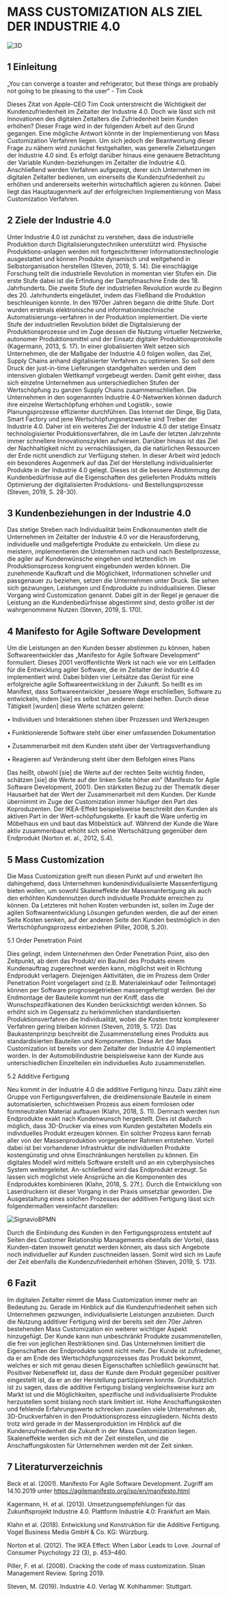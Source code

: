 # MASS CUSTOMIZATION ALS ZIEL DER INDUSTRIE 4.0

![3D](Bild02)

## 1 Einleitung

„You can converge a toaster and refrigerator, but these things are probably not going to be pleasing to the user“ - Tim Cook

Dieses Zitat von Apple-CEO Tim Cook unterstreicht die Wichtigkeit der Kundenzufriedenheit im Zeitalter der Industrie 4.0. Doch wie lässt sich mit Innovationen des digitalen Zeitalters die Zufriedenheit beim Kunden erhöhen? Dieser Frage wird in der folgenden Arbeit auf den Grund gegangen. Eine mögliche Antwort könnte in der Implementierung von Mass Customization Verfahren liegen. Um sich jedoch der Beantwortung dieser Frage zu nähern wird zunächst festgehalten, was generelle Zielsetzungen der Industrie 4.0 sind. Es erfolgt darüber hinaus eine genauere Betrachtung der Variable Kunden-beziehungen im Zeitalter die Industrie 4.0. Anschließend werden Verfahren aufgezeigt, derer sich Unternehmen im digitalen Zeitalter bedienen, um einerseits die Kundenzufriedenheit zu erhöhen und andererseits weiterhin wirtschaftlich agieren zu können. Dabei liegt das Hauptaugenmerk auf der erfolgreichen Implementierung von Mass Customization Verfahren.

## 2 Ziele der Industrie 4.0

Unter Industrie 4.0 ist zunächst zu verstehen, dass die industrielle Produktion durch Digitalisierungstechniken unterstützt wird. Physische Produktions-anlagen werden mit fortgeschrittener Informationstechnologie ausgestattet und können Produkte dynamisch und weitgehend in Selbstorganisation herstellen (Steven, 2019, S. 14).
Die einschlägige Forschung teilt die industrielle Revolution in momentan vier Stufen ein. Die erste Stufe dabei ist die Erfindung der Dampfmaschine Ende des 18. Jahrhunderts. Die zweite Stufe der industriellen Revolution wurde zu Beginn des 20. Jahrhunderts eingeläutet, indem das Fließband die Produktion beschleunigen konnte. In den 1970er Jahren begann die dritte Stufe. Dort wurden erstmals elektronische und informationstechnische Automatisierungs-verfahren in der Produktion implementiert. Die vierte Stufe der industriellen Revolution bildet die Digitalisierung der Produktionsprozesse und im Zuge dessen die Nutzung virtueller Netzwerke, autonomer Produktionsmittel und der Einsatz digitaler Produktionsprotokolle (Kagermann, 2013, S. 17).
In einer globalisierten Welt setzen sich Unternehmen, die der Maßgabe der Industrie 4.0 folgen wollen, das Ziel, Supply Chains anhand digitalisierter Verfahren zu optimieren. So soll dem Druck der just-in-time Lieferungen standgehalten werden und dem intensiven globalen Wettkampf vorgebeugt werden. Damit geht einher, dass sich einzelne Unternehmen aus unterschiedlichen Stufen der Wertschöpfung zu ganzen Supply Chains zusammenschließen. Die Unternehmen in den sogenannten Industrie 4.0-Netwerken können dadurch ihre einzelne Wertschöpfung erhöhen und Logistik-, sowie Planungsprozesse effizienter durchführen. Das Internet der Dinge, Big Data, Smart Factory und jene Wertschöpfungsnetzwerke sind Treiber der Industrie 4.0. Daher ist ein weiteres Ziel der Industrie 4.0 der stetige Einsatz technologisierter Produktionsverfahren, die im Laufe der letzten Jahrzehnte immer schnellere Innovationszyklen aufwiesen. Darüber hinaus ist das Ziel der Nachhaltigkeit nicht zu vernachlässigen, da die natürlichen Ressourcen der Erde nicht unendlich zur Verfügung stehen.
In dieser Arbeit wird jedoch ein besonderes Augenmerk auf das Ziel der Herstellung individualisierter Produkte in der Industrie 4.0 gelegt. Dieses ist die bessere Abstimmung der Kundenbedürfnisse auf die Eigenschaften des gelieferten Produkts mittels Optimierung der digitalisierten Produktions- und Bestellungsprozesse (Steven, 2019, S. 28-30).

## 3 Kundenbeziehungen in der Industrie 4.0

Das stetige Streben nach Individualität beim Endkonsumenten stellt die Unternehmen im Zeitalter der Industrie 4.0 vor die Herausforderung, individuelle und maßgefertigte Produkte zu entwickeln. Um diese zu meistern, implementieren die Unternehmen nach und nach Bestellprozesse, die agiler auf Kundenwünsche eingehen und letztendlich im Produktionsprozess kongruent eingebunden werden können. Die zunehmende Kaufkraft und die Möglichkeit, Informationen schneller und passgenauer zu beziehen, setzen die Unternehmen unter Druck. Sie sehen sich gezwungen, Leistungen und Endprodukte zu individualisieren. Dieser Vorgang wird Customization genannt. Dabei gilt in der Regel je genauer die Leistung an die Kundenbedürfnisse abgestimmt sind, desto größer ist der wahrgenommene Nutzen (Steven, 2019, S. 170).

## 4 Manifesto for Agile Software Development

Um die Leistungen an den Kunden besser abstimmen zu können, haben Softwareentwickler das „Manifesto for Agile Software Development“ formuliert. Dieses 2001 veröffentlichte Werk ist nach wie vor ein Leitfaden für die Entwicklung agiler Software, die im Zeitalter der Industrie 4.0 implementiert wird. Dabei bilden vier Leitsätze das Gerüst für eine erfolgreiche agile Softwareentwicklung in der Zukunft. So heißt es im Manifest, dass Softwareentwickler „bessere Wege erschließen, Software zu entwickeln, indem [sie] es selbst tun anderen dabei helfen. Durch diese Tätigkeit [wurden] diese Werte schätzen gelernt:

• Individuen und Interaktionen stehen über Prozessen und Werkzeugen

• Funktionierende Software steht über einer umfassenden Dokumentation

• Zusammenarbeit mit dem Kunden steht über der Vertragsverhandlung

• Reagieren auf Veränderung steht über dem Befolgen eines Plans

Das heißt, obwohl [sie] die Werte auf der rechten Seite wichtig finden, schätzen [sie] die Werte auf der linken Seite höher ein“ (Manifesto for Agile Software Development, 2001). Den stärksten Bezug zu der Thematik dieser Hausarbeit hat der Wert der Zusammenarbeit mit dem Kunden. Der Kunde übernimmt im Zuge der Customization immer häufiger den Part des Koproduzenten. Der IKEA-Effekt beispielsweise beschreibt den Kunden als aktiven Part in der Wert-schöpfungskette. Er kauft die Ware unfertig im Möbelhaus ein und baut das Möbelstück auf. Während der Kunde die Ware aktiv zusammenbaut erhöht sich seine Wertschätzung gegenüber dem Endprodukt (Norton et. al., 2012, S.4).

## 5 Mass Customization

Die Mass Customization greift nun diesen Punkt auf und erweitert ihn dahingehend, dass Unternehmen kundenindividualisierte Massenfertigung bieten wollen, um sowohl Skaleneffekte der Massenanfertigung als auch den erhöhten Kundennutzen durch individuelle Produkte erreichen zu können. Da Letzteres mit hohen Kosten verbunden ist, sollen im Zuge der agilen Softwareentwicklung Lösungen gefunden werden, die auf der einen Seite Kosten senken, auf der anderen Seite den Kunden bestmöglich in den Wertschöpfungsprozess einbeziehen (Piller, 2008, S.20).

5.1 Order Penetration Point

Dies gelingt, indem Unternehmen den Order Penetration Point, also den Zeitpunkt, ab dem das Produkt/ ein Bauteil des Produkts einem Kundenauftrag zugerechnet werden kann, möglichst weit in Richtung Endprodukt verlagern. Diejenigen Aktivitäten, die im Prozess dem Order Penetration Point vorgelagert sind (z.B. Materialeinkauf oder Teilmontage) können per Software prognosegetrieben massengefertigt werden. Bei der Endmontage der Bauteile kommt nun der Kniff, dass die Wunschspezifikationen des Kunden berücksichtigt werden können. So erhöht sich im Gegensatz zu herkömmlichen standardisierten Produktionsverfahren die Individualität, wobei die Kosten trotz komplexerer Verfahren gering bleiben können (Steven, 2019, S. 172).
Das Baukastenprinzip beschreibt die Zusammenstellung eines Produkts aus standardisierten Bauteilen und Komponenten. Diese Art der Mass Customization ist bereits vor dem Zeitalter der Industrie 4.0 implementiert worden. In der Automobilindustrie beispielsweise kann der Kunde aus unterschiedlichen Einzelteilen ein individuelles Auto zusammenstellen.

5.2 Additive Fertigung

Neu kommt in der Industrie 4.0 die additive Fertigung hinzu. Dazu zählt eine Gruppe von Fertigungsverfahren, die dreidimensionale Bauteile in einem automatisierten, schichtweisen Prozess aus einem formlosen oder formneutralen Material aufbauen (Klahn, 2018, S. 11). Demnach werden nun Endprodukte exakt nach Kundenwunsch hergestellt. Dies ist dadurch möglich, dass 3D-Drucker via eines vom Kunden gestalteten Modells ein individuelles Produkt erzeugen können. Ein solcher Prozess kann fernab aller von der Massenproduktion vorgegebener Rahmen entstehen. Vorteil dabei ist bei vorhandener Infrastruktur die individuellen Produkte kostengünstig und ohne Einschränkungen herstellen zu können. Ein digitales Modell wird mittels Software erstellt und an ein cyberphysisches System weitergeleitet. An-schließend wird das Endprodukt erzeugt. So lassen sich möglichst viele Ansprüche an die Komponenten des Endproduktes kombinieren (Klahn, 2018, S. 27f.). Durch die Entwicklung von Laserdruckern ist dieser Vorgang in der Praxis umsetzbar geworden. Die Ausgestaltung eines solchen Prozesses der additiven Fertigung lässt sich folgendermaßen vereinfacht darstellen:

![SignavioBPMN](Bild03)

Durch die Einbindung des Kunden in den Fertigungsprozess entsteht auf Seiten des Customer Relationship Managements ebenfalls der Vorteil, dass Kunden-daten insoweit genutzt werden können, als dass sich Angebote noch individueller auf Kunden zuschneiden lassen. Somit wird sich im Laufe der Zeit ebenfalls die Kundenzufriedenheit erhöhen (Steven, 2019, S. 173).

## 6 Fazit

Im digitalen Zeitalter nimmt die Mass Customization immer mehr an Bedeutung zu. Gerade im Hinblick auf die Kundenzufriedenheit sehen sich Unternehmen gezwungen, individualisierte Leistungen anzubieten. Durch die Nutzung additiver Fertigung wird der bereits seit den 70er Jahren bestehenden Mass Customization ein weiterer wichtiger Aspekt hinzugefügt. Der Kunde kann nun unbeschränkt Produkte zusammenstellen, die frei von jeglichen Restriktionen sind. Das Unternehmen limitiert die Eigenschaften der Endprodukte somit nicht mehr. Der Kunde ist zufriedener, da er am Ende des Wertschöpfungsprozesses das Produkt bekommt, welches er sich mit genau diesen Eigenschaften schließlich gewünscht hat. Positiver Nebeneffekt ist, dass der Kunde dem Produkt gegenüber positiver eingestellt ist, da er an der Herstellung partizipieren konnte. Grundsätzlich ist zu sagen, dass die additive Fertigung bislang vergleichsweise kurz am Markt ist und die Möglichkeiten, spezifische und individualisierte Produkte herzustellen somit bislang noch stark limitiert ist. Hohe Anschaffungskosten und fehlende Erfahrungswerte schrecken zuweilen viele Unternehmen ab, 3D-Druckverfahren in den Produktionsprozess einzugliedern. Nichts desto trotz wird gerade in der Massenproduktion im Hinblick auf die Kundenzufriedenheit die Zukunft in der Mass Customization liegen. Skaleneffekte werden sich mit der Zeit einstellen, und die Anschaffungskosten für Unternehmen werden mit der Zeit sinken.

## 7 Literaturverzeichnis

Beck et al. (2001). Manifesto For Agile Software Development. Zugriff am 14.10.2019 unter https://agilemanifesto.org/iso/en/manifesto.html

Kagermann, H. et al. (2013). Umsetzungsempfehlungen für das Zukunftsprojekt Industrie 4.0. Plattform Industrie 4.0: Frankfurt am Main.

Klahn et al. (2018). Entwicklung und Konstruktion für die Additive Fertigung. Vogel Business Media GmbH & Co. KG: Würzburg.

Norton et al. (2012). The IKEA Effect: When Labor Leads to Love. Journal of Consumer Psychology 22 (3), p. 453–460.

Piller, F. et al. (2008). Cracking the code of mass customization. Sloan Management Review. Spring 2019.

Steven, M. (2019). Industrie 4.0. Verlag W. Kohlhammer: Stuttgart.
